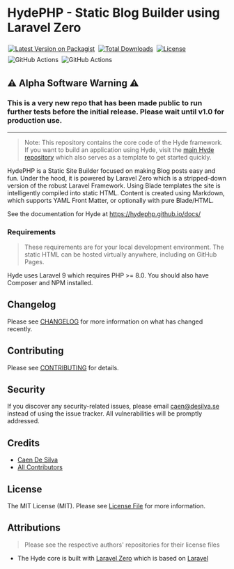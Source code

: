 # HydePHP - Static Blog Builder using Laravel Zero

<p>
    <a href="https://packagist.org/packages/hyde/framework"><img style="display: inline; margin: 4px 2px;" src="https://img.shields.io/packagist/v/hyde/framework" alt="Latest Version on Packagist"></a>
    <a href="https://packagist.org/packages/hyde/framework"><img style="display: inline; margin: 4px 2px;" src="https://img.shields.io/packagist/dt/hyde/framework" alt="Total Downloads"></a>
    <a href="https://github.com/hydephp/hyde/blob/master/LICENSE.md"><img style="display: inline; margin: 4px 2px;" src="https://img.shields.io/github/license/hydephp/hyde" alt="License"></a>
    <img style="display: inline; margin: 4px 2px;" src="https://github.com/hydephp/hyde/actions/workflows/tests.yml/badge.svg" alt="GitHub Actions">
    <img style="display: inline; margin: 4px 2px;" src="https://github.com/hydephp/hyde/actions/workflows/codeql-analysis.yml/badge.svg" alt="GitHub Actions">
</p>

## ⚠ Alpha Software Warning ⚠
### This is a very new repo that has been made public to run further tests before the initial release. Please wait until v1.0 for production use.
---

> Note: This repository contains the core code of the Hyde framework. If you want to build an application using Hyde, visit the [main Hyde repository](https://github.com/hydephp/hyde) which also serves as a template to get started quickly.

HydePHP is a Static Site Builder focused on making Blog posts easy and fun. Under the hood, it is powered by Laravel Zero which is a stripped-down version of the robust Laravel Framework. Using Blade templates the site is intelligently compiled into static HTML. Content is created using Markdown, which supports YAML Front Matter, or optionally with pure Blade/HTML.

See the documentation for Hyde at https://hydephp.github.io/docs/

### Requirements 
> These requirements are for your local development environment. The static HTML can be hosted virtually anywhere, including on GitHub Pages.

Hyde uses Laravel 9 which requires PHP >= 8.0. You should also have Composer and NPM installed.


## Changelog

Please see [CHANGELOG](CHANGELOG.md) for more information on what has changed recently.

## Contributing

Please see [CONTRIBUTING](CONTRIBUTING.md) for details.

## Security

If you discover any security-related issues, please email caen@desilva.se instead of using the issue tracker.
All vulnerabilities will be promptly addressed.

## Credits

-   [Caen De Silva](https://github.com/caendesilva)
-   [All Contributors](../../contributors)

## License

The MIT License (MIT). Please see [License File](LICENSE.md) for more information.

## Attributions
> Please see the respective authors' repositories for their license files

- The Hyde core is built with [Laravel Zero](https://laravel-zero.com/) which is based on [Laravel](https://laravel.com/)
